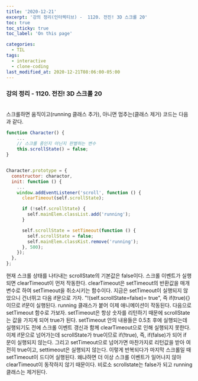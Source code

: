 ```yaml
---
title: '2020-12-21'
excerpt: '강의 정리(인터렉티브) -  1120. 전진! 3D 스크롤 20'
toc: true
toc_sticky: true
toc_label: 'On this page'

categories:
  - TIL
tags:
  - interactive
  - clone-coding
last_modified_at: 2020-12-21T08:06:00-05:00
---
```


### 강의 정리 - 1120. 전진! 3D 스크롤 20

<br />
 스크롤하면 움직이고(running 클래스 추가), 아니면 멈추는(클래스 제거) 코드는 다음과 같다.

```javascript
function Character() {
    ...
    // 스크롤 중인지 아닌지 판별하는 변수
    this.scrollState() = false;
}


Character.prototype = {
  constructor: charactor,
  init: function () {
    ...
    window.addEventListener('scroll', function () {
      clearTimeout(self.scrollState);

      if (!self.scrollState) {
        self.mainElem.classList.add('running');
      }

      self.scrollState = setTimeout(function () {
        self.scrollState = false;
        self.mainElem.classKist.remove('running');
      }, 500);
    });
  },
};
```

현재 스크롤 상태를 나타내는 scrollState의 기본값은 false이다. 스크롤 이벤트가 실행되면 clearTimeout이 먼저 작동한다. clearTimeout은 setTimeout의 반환값을 매개변수로 하여 setTimeout을 취소시키는 함수이다. 지금은 setTimeout이 실행되지 않았으니 건너뛰고 다음 if문으로 가자. "!(self.scrollState=false)= true", 즉 if(true){} 이므로 if문이 실행된다. running 클래스가 붙어 이제 애니메이션이 작동된다. 다음으로 setTimeout 함수로 가보자. setTimeout은 항상 숫자를 리턴하기 때문에 scrollState는 값을 가지게 되어 true가 된다. setTimeout 안의 내용들은 0.5초 후에 실행되는데 실행되기도 전에 스크롤 이벤트 갱신과 함께 clearTimeout으로 인해 실행되지 못한다. 이제 if문으로 넘어가는데 scrollState가 true이므로 if(!true), 즉, if(false)가 되어 if 문이 실행되지 않는다. 그리고 setTimeout으로 넘어가면 마찬가지로 리턴값을 받아 여전히 true이고, settimeout은 실행되지 않는다. 이렇게 반복되다가 마지막 스크롤일 때 setTimeout이 드디어 실행된다. 왜냐하면 더 이상 스크롤 이벤트가 일어나지 않아 clearTimeout이 동작하지 않기 때문이다. 비로소 scrollstate는 false가 되고 running 클래스는 제거된다.
